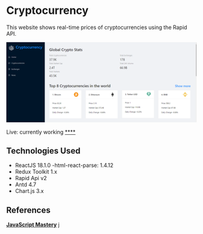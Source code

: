 # Cryptocurrency
This website shows real-time prices of cryptocurrencies using the Rapid API.

![Web's preview](./public/image.png)

Live: currently working [****]()

## Technologies Used
- ReactJS 18.1.0
-html-react-parse: 1.4.12
- Redux Toolkit 1.x
- Rapid Api v2
- Antd 4.7
- Chart.js 3.x

## References
[**JavaScript Mastery**](https://www.youtube.com/watch?v=9DDX3US3kss)
j